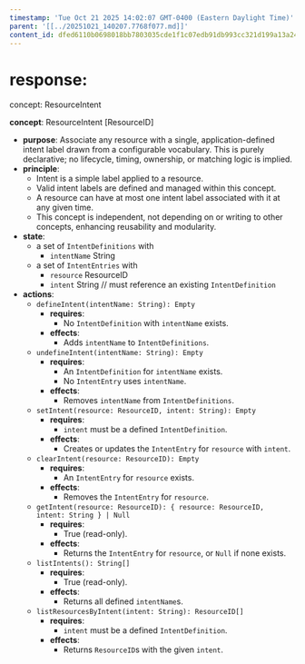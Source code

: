 ```yaml
---
timestamp: 'Tue Oct 21 2025 14:02:07 GMT-0400 (Eastern Daylight Time)'
parent: '[[../20251021_140207.7768f077.md]]'
content_id: dfed6110b0698018bb7803035cde1f1c07edb91db993cc321d199a13a2461035
---
```


# response:

concept: ResourceIntent

**concept**: ResourceIntent \[ResourceID]

* **purpose**: Associate any resource with a single, application-defined intent label drawn from a configurable vocabulary. This is purely declarative; no lifecycle, timing, ownership, or matching logic is implied.
* **principle**:
  * Intent is a simple label applied to a resource.
  * Valid intent labels are defined and managed within this concept.
  * A resource can have at most one intent label associated with it at any given time.
  * This concept is independent, not depending on or writing to other concepts, enhancing reusability and modularity.
* **state**:
  * a set of `IntentDefinitions` with
    * `intentName` String
  * a set of `IntentEntries` with
    * `resource` ResourceID
    * `intent` String // must reference an existing `IntentDefinition`
* **actions**:
  * `defineIntent(intentName: String): Empty`
    * **requires**:
      * No `IntentDefinition` with `intentName` exists.
    * **effects**:
      * Adds `intentName` to `IntentDefinitions`.
  * `undefineIntent(intentName: String): Empty`
    * **requires**:
      * An `IntentDefinition` for `intentName` exists.
      * No `IntentEntry` uses `intentName`.
    * **effects**:
      * Removes `intentName` from `IntentDefinitions`.
  * `setIntent(resource: ResourceID, intent: String): Empty`
    * **requires**:
      * `intent` must be a defined `IntentDefinition`.
    * **effects**:
      * Creates or updates the `IntentEntry` for `resource` with `intent`.
  * `clearIntent(resource: ResourceID): Empty`
    * **requires**:
      * An `IntentEntry` for `resource` exists.
    * **effects**:
      * Removes the `IntentEntry` for `resource`.
  * `getIntent(resource: ResourceID): { resource: ResourceID, intent: String } | Null`
    * **requires**:
      * True (read-only).
    * **effects**:
      * Returns the `IntentEntry` for `resource`, or `Null` if none exists.
  * `listIntents(): String[]`
    * **requires**:
      * True (read-only).
    * **effects**:
      * Returns all defined `intentName`s.
  * `listResourcesByIntent(intent: String): ResourceID[]`
    * **requires**:
      * `intent` must be a defined `IntentDefinition`.
    * **effects**:
      * Returns `ResourceID`s with the given `intent`.
